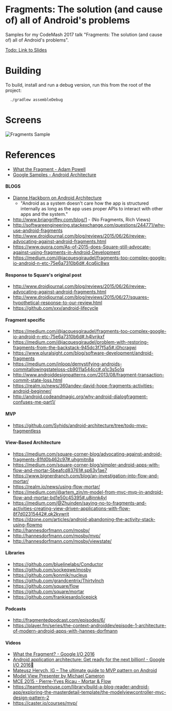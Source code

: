 Fragments: The solution (and cause of) all of Android's problems
=====================================

Samples for my CodeMash 2017 talk "Fragments: The solution (and cause of) all of Android's problems".

[Todo: Link to Slides](http://www.google.com)

# Building

To build, install and run a debug version, run this from the root of the project:

```
  ./gradlew assembleDebug
```

# Screens
![Fragments Sample](https://github.com/myotive/fragments_codemash2017/blob/master/screenshots/Jan-11-2017%2012-13-39.gif?raw=true)

# References

* [What the Fragment - Adam Powell](https://www.youtube.com/watch?v=k3IT-IJ0J98)
* [Google Samples - Android Architecture](https://github.com/googlesamples/android-architecture)

#### BLOGS
* [Dianne Hackborn on Android Architecture](https://plus.google.com/+DianneHackborn/posts/FXCCYxepsDU)
  - "Android as a system doesn't care how the app is structured internally as long as the app uses proper APIs to interact with other apps and the system."
* http://www.briangriffey.com/blog/1 - (No Fragments, Rich Views)
* http://softwareengineering.stackexchange.com/questions/244771/why-use-android-fragments
* http://www.droidjournal.com/blog/reviews/2015/06/26/review-advocating-against-android-fragments.html
* https://www.quora.com/As-of-2015-does-Square-still-advocate-against-using-fragments-in-Android-Development
* https://medium.com/@jacquesgiraudel/fragments-too-complex-google-io-android-n-etc-75e6a7310b6d#.4cq6ic8wx

#### Response to Square's original post
* http://www.droidjournal.com/blog/reviews/2015/06/26/review-advocating-against-android-fragments.html
* http://www.droidjournal.com/blog/reviews/2015/06/27/squares-hypothetical-response-to-our-review.html
* https://github.com/xxv/android-lifecycle

#### Fragment specific
* https://medium.com/@jacquesgiraudel/fragments-too-complex-google-io-android-n-etc-75e6a7310b6d#.h4lvrjkxf
* https://medium.com/@jacquesgiraudel/problem-with-restoring-fragments-from-the-backstack-945dc3f7f5a5#.i0hcragwi
* https://www.pluralsight.com/blog/software-development/android-fragments
* https://medium.com/inloop/demystifying-androids-commitallowingstateloss-cb9011a544cc#.q1c3s5o1q
* http://www.androiddesignpatterns.com/2013/08/fragment-transaction-commit-state-loss.html
* https://realm.io/news/360andev-david-hope-fragments-activities-android-beginner/
* http://android.codeandmagic.org/why-android-dialogfragment-confuses-me-part1/

#### MVP
* https://github.com/Syhids/android-architecture/tree/todo-mvp-fragmentless

#### View-Based Architecture
* https://medium.com/square-corner-blog/advocating-against-android-fragments-81fd0b462c97#.uhgmitn8a
* https://medium.com/square-corner-blog/simpler-android-apps-with-flow-and-mortar-5beafcd83761#.sp63y1ae7
* https://www.bignerdranch.com/blog/an-investigation-into-flow-and-mortar/
* https://realm.io/news/using-flow-mortar/
* https://medium.com/@artem_zin/m-model-from-mvc-mvp-in-android-flow-and-mortar-bd1e50c45395#.u8jnnk4yl
* https://medium.com/@Zhuinden/saying-no-to-fragments-and-activities-creating-view-driven-applications-with-flow-8f7d02315442#.qk2kywrjt
* https://dzone.com/articles/android-abandoning-the-activity-stack-using-flowmo
* http://hannesdorfmann.com/mosby/
* http://hannesdorfmann.com/mosby/mvp/
* http://hannesdorfmann.com/mosby/viewstate/

#### Libraries
* https://github.com/bluelinelabs/Conductor
* https://github.com/sockeqwe/mosby
* https://github.com/konmik/nucleus
* https://github.com/grandcentrix/ThirtyInch
* https://github.com/square/flow
* https://github.com/square/mortar
* https://github.com/frankiesardo/icepick

#### Podcasts
* http://fragmentedpodcast.com/episodes/6/
* https://player.fm/series/the-context-androiddev/episode-1-architecture-of-modern-android-apps-with-hannes-dorfmann

#### Videos
* [What the Fragment? - Google I/O 2016](https://www.youtube.com/watch?v=k3IT-IJ0J98)
* [Android application architecture: Get ready for the next billion! - Google I/O 2016](https://www.youtube.com/watch?v=70WqJxymPr8)
* [Mateusz Herych, IG – The ultimate guide to MVP pattern on Android](https://www.youtube.com/watch?v=RWKFmvadXOI)
* [Model View Presenter by Michael Cameron](https://www.youtube.com/watch?v=AoqL1PN8hCk)
* [MCE 2015 - Pierre-Yves Ricau - Mortar & Flow](https://www.youtube.com/watch?v=R8NbpkpSuw8)
* https://teamtreehouse.com/library/build-a-blog-reader-android-app/exploring-the-masterdetail-template/the-modelviewcontroller-mvc-design-pattern-2
* https://caster.io/courses/mvp/
